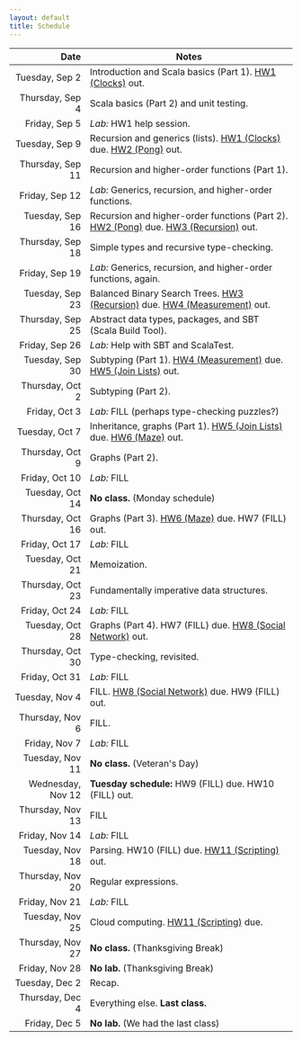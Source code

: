 ```yaml
---
layout: default
title: Schedule
---
```


| Date              | Notes                                                                                     |
|------------------:|-------------------------------------------------------------------------------------------|
| Tuesday, Sep 2    | Introduction and Scala basics (Part 1). [HW1 (Clocks)] out.                               |
| Thursday, Sep 4   | Scala basics (Part 2) and unit testing.                                                   |
| Friday, Sep 5     | *Lab:* HW1 help session.                                                                  |
| Tuesday, Sep 9    | Recursion and generics (lists). [HW1 (Clocks)] due. [HW2 (Pong)] out.                     |
| Thursday, Sep 11  | Recursion and higher-order functions (Part 1).                                            |
| Friday, Sep 12    | *Lab:* Generics, recursion, and higher-order functions.                                   |
| Tuesday, Sep 16   | Recursion and higher-order functions (Part 2). [HW2 (Pong)] due. [HW3 (Recursion)] out.   |
| Thursday, Sep 18  | Simple types and recursive type-checking.                                                 |
| Friday, Sep 19    | *Lab:* Generics, recursion, and higher-order functions, again.                            |
| Tuesday, Sep 23   | Balanced Binary Search Trees. [HW3 (Recursion)] due. [HW4 (Measurement)] out.             |
| Thursday, Sep 25  | Abstract data types, packages, and SBT (Scala Build Tool).                                |
| Friday, Sep 26    | *Lab:* Help with SBT and ScalaTest.                                                       |
| Tuesday, Sep 30   | Subtyping (Part 1). [HW4 (Measurement)] due. [HW5 (Join Lists)] out.                      |
| Thursday, Oct 2   | Subtyping (Part 2).                                                                       |
| Friday, Oct 3     | *Lab:* FILL (perhaps type-checking puzzles?)                                              |
| Tuesday, Oct 7    | Inheritance, graphs (Part 1). [HW5 (Join Lists)] due. [HW6 (Maze)] out.                   |
| Thursday, Oct 9   | Graphs (Part 2).                                                                          |
| Friday, Oct 10    | *Lab:* FILL                                                                               |
| Tuesday, Oct 14   | **No class.** (Monday schedule)                                                           |
| Thursday, Oct 16  | Graphs (Part 3). [HW6 (Maze)] due. HW7 (FILL) out.                                        |
| Friday, Oct 17    | *Lab:* FILL                                                                               |
| Tuesday, Oct 21   | Memoization.                                                                              |
| Thursday, Oct 23  | Fundamentally imperative data structures.                                                 |
| Friday, Oct 24    | *Lab:* FILL                                                                               |
| Tuesday, Oct 28   | Graphs (Part 4). HW7 (FILL) due. [HW8 (Social Network)] out.                              |
| Thursday, Oct 30  | Type-checking, revisited.                                                                 |
| Friday, Oct 31    | *Lab:* FILL                                                                               |
| Tuesday, Nov 4    | FILL. [HW8 (Social Network)] due. HW9 (FILL) out.                                         |
| Thursday, Nov 6   | FILL.                                                                                     |
| Friday, Nov 7     | *Lab:* FILL                                                                               |
| Tuesday, Nov 11   | **No class.** (Veteran's Day)                                                             |
| Wednesday, Nov 12 | **Tuesday schedule:** HW9 (FILL) due. HW10 (FILL) out.                                    |
| Thursday, Nov 13  | FILL                                                                                      |
| Friday, Nov 14    | *Lab:* FILL                                                                               |
| Tuesday, Nov 18   | Parsing. HW10 (FILL) due. [HW11 (Scripting)] out.                                         |
| Thursday, Nov 20  | Regular expressions.                                                                      |
| Friday, Nov 21    | *Lab:* FILL                                                                               |
| Tuesday, Nov 25   | Cloud computing. [HW11 (Scripting)] due.                                                  |
| Thursday, Nov 27  | **No class.** (Thanksgiving Break)                                                        |
| Friday, Nov 28    | **No lab.** (Thanksgiving Break)                                                          |
| Tuesday, Dec 2    | Recap.                                                                                    |
| Thursday, Dec 4   | Everything else. **Last class.**                                                          |
| Friday, Dec 5     | **No lab.** (We had the last class)                                                       |

[HW1 (Clocks)]: ../hw/clocks
[HW2 (Pong)]: ../hw/pong
[HW3 (Recursion)]: ../hw/recursion
[HW4 (Measurement)]: ../hw/measurement
[HW5 (Join Lists)]: ../hw/joinlists
[HW6 (Maze)]: ../hw/maze
[HW8 (Social Network)]: ../hw/social
[HW11 (Scripting)]: ../hw/scripting